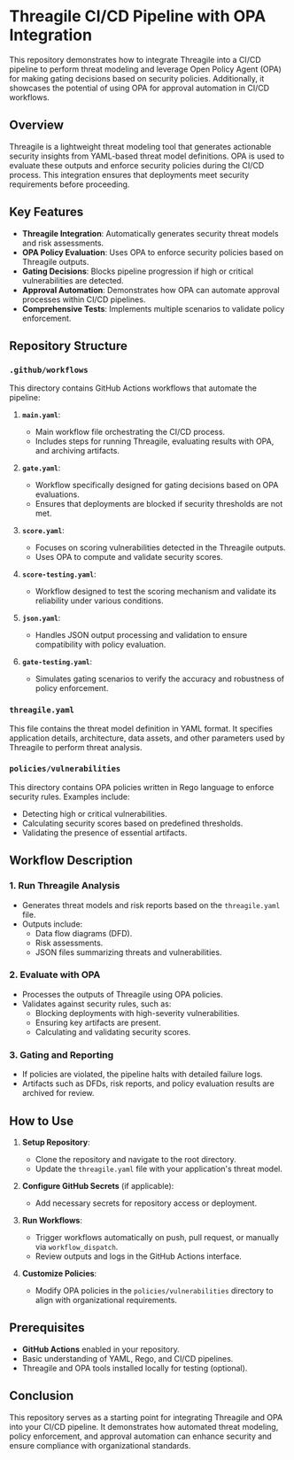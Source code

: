# Threagile CI/CD Pipeline with OPA Integration

This repository demonstrates how to integrate Threagile into a CI/CD pipeline to perform threat modeling and leverage Open Policy Agent (OPA) for making gating decisions based on security policies. Additionally, it showcases the potential of using OPA for approval automation in CI/CD workflows.

## Overview

Threagile is a lightweight threat modeling tool that generates actionable security insights from YAML-based threat model definitions. OPA is used to evaluate these outputs and enforce security policies during the CI/CD process. This integration ensures that deployments meet security requirements before proceeding.

## Key Features

- **Threagile Integration**: Automatically generates security threat models and risk assessments.
- **OPA Policy Evaluation**: Uses OPA to enforce security policies based on Threagile outputs.
- **Gating Decisions**: Blocks pipeline progression if high or critical vulnerabilities are detected.
- **Approval Automation**: Demonstrates how OPA can automate approval processes within CI/CD pipelines.
- **Comprehensive Tests**: Implements multiple scenarios to validate policy enforcement.

## Repository Structure

### `.github/workflows`

This directory contains GitHub Actions workflows that automate the pipeline:

1. **`main.yaml`**:
   - Main workflow file orchestrating the CI/CD process.
   - Includes steps for running Threagile, evaluating results with OPA, and archiving artifacts.

2. **`gate.yaml`**:
   - Workflow specifically designed for gating decisions based on OPA evaluations.
   - Ensures that deployments are blocked if security thresholds are not met.

3. **`score.yaml`**:
   - Focuses on scoring vulnerabilities detected in the Threagile outputs.
   - Uses OPA to compute and validate security scores.

4. **`score-testing.yaml`**:
   - Workflow designed to test the scoring mechanism and validate its reliability under various conditions.

5. **`json.yaml`**:
   - Handles JSON output processing and validation to ensure compatibility with policy evaluation.

6. **`gate-testing.yaml`**:
   - Simulates gating scenarios to verify the accuracy and robustness of policy enforcement.

### `threagile.yaml`
This file contains the threat model definition in YAML format. It specifies application details, architecture, data assets, and other parameters used by Threagile to perform threat analysis.

### `policies/vulnerabilities`
This directory contains OPA policies written in Rego language to enforce security rules. Examples include:

- Detecting high or critical vulnerabilities.
- Calculating security scores based on predefined thresholds.
- Validating the presence of essential artifacts.

## Workflow Description

### 1. **Run Threagile Analysis**
   - Generates threat models and risk reports based on the `threagile.yaml` file.
   - Outputs include:
     - Data flow diagrams (DFD).
     - Risk assessments.
     - JSON files summarizing threats and vulnerabilities.

### 2. **Evaluate with OPA**
   - Processes the outputs of Threagile using OPA policies.
   - Validates against security rules, such as:
     - Blocking deployments with high-severity vulnerabilities.
     - Ensuring key artifacts are present.
     - Calculating and validating security scores.

### 3. **Gating and Reporting**
   - If policies are violated, the pipeline halts with detailed failure logs.
   - Artifacts such as DFDs, risk reports, and policy evaluation results are archived for review.

## How to Use

1. **Setup Repository**:
   - Clone the repository and navigate to the root directory.
   - Update the `threagile.yaml` file with your application's threat model.

2. **Configure GitHub Secrets** (if applicable):
   - Add necessary secrets for repository access or deployment.

3. **Run Workflows**:
   - Trigger workflows automatically on push, pull request, or manually via `workflow_dispatch`.
   - Review outputs and logs in the GitHub Actions interface.

4. **Customize Policies**:
   - Modify OPA policies in the `policies/vulnerabilities` directory to align with organizational requirements.

## Prerequisites

- **GitHub Actions** enabled in your repository.
- Basic understanding of YAML, Rego, and CI/CD pipelines.
- Threagile and OPA tools installed locally for testing (optional).

## Conclusion

This repository serves as a starting point for integrating Threagile and OPA into your CI/CD pipeline. It demonstrates how automated threat modeling, policy enforcement, and approval automation can enhance security and ensure compliance with organizational standards.
